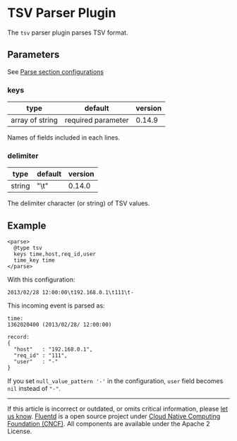 # TSV Parser Plugin

The `tsv` parser plugin parses TSV format.


## Parameters

See [Parse section configurations](/configuration/parse-section.md)


### keys

|	        type |             default |        version	|
|-----------------|--------------------|---------|
|	   array of string | required parameter | 0.14.9	|

Names of fields included in each lines.


### delimiter

|	    type |   default |  version	|
|--------|---------|---------|
|	   string | "\\t" | 0.14.0	|

The delimiter character (or string) of TSV values.


## Example

``` {.CodeRay}
<parse>
  @type tsv
  keys time,host,req_id,user
  time_key time
</parse>
```

With this configuration:

``` {.CodeRay}
2013/02/28 12:00:00\t192.168.0.1\t111\t-
```

This incoming event is parsed as:

``` {.CodeRay}
time:
1362020400 (2013/02/28/ 12:00:00)

record:
{
  "host"   : "192.168.0.1",
  "req_id" : "111",
  "user"   : "-"
}
```

If you set `null_value_pattern '-'` in the configuration, `user` field
becomes `nil` instead of `"-"`.


------------------------------------------------------------------------

If this article is incorrect or outdated, or omits critical information, please [let us know](https://github.com/fluent/fluentd-docs/issues?state=open).
[Fluentd](http://www.fluentd.org/) is a open source project under [Cloud Native Computing Foundation (CNCF)](https://cncf.io/). All components are available under the Apache 2 License.
